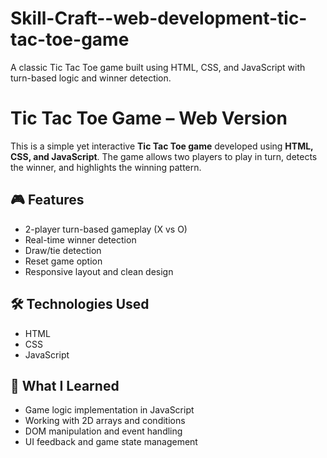 # Skill-Craft--web-development-tic-tac-toe-game
A classic Tic Tac Toe game built using HTML, CSS, and JavaScript with turn-based logic and winner detection.
# Tic Tac Toe Game – Web Version

This is a simple yet interactive **Tic Tac Toe game** developed using **HTML, CSS, and JavaScript**. The game allows two players to play in turn, detects the winner, and highlights the winning pattern.

## 🎮 Features
- 2-player turn-based gameplay (X vs O)
- Real-time winner detection
- Draw/tie detection
- Reset game option
- Responsive layout and clean design

## 🛠 Technologies Used
- HTML
- CSS
- JavaScript

## 🧠 What I Learned
- Game logic implementation in JavaScript
- Working with 2D arrays and conditions
- DOM manipulation and event handling
- UI feedback and game state management




